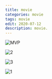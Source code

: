 ```yaml
---
title: movie
categories: movie
tags: movie
edit: 2020-07-12
description: movie. 
---
```


![MVP](https://blog.jjonline.cn/Upload/image/201901/20190122170723.png)




![2](https://raw.githubusercontent.com/ShineHG/shinehg.github.io/master/_posts/2020-07-12-movie/assets/127hour.png)

![3](https://raw.githubusercontent.com/ShineHG/shinehg.github.io/master/_posts/2020-07-12-movie/assets/tushou.png)

![1](https://raw.githubusercontent.com/ShineHG/shinehg.github.io/master/_posts/2020-07-12-movie/assets/beijing.jpg)
